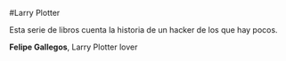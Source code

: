 #Larry Plotter

Esta serie de libros cuenta la historia de un hacker de los que hay pocos.

**Felipe Gallegos**, Larry Plotter lover